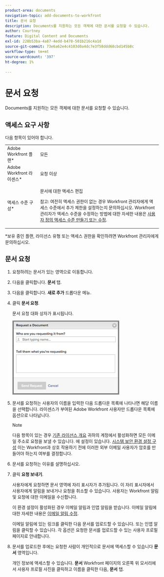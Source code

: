 ```yaml
---
product-area: documents
navigation-topic: add-documents-to-workfront
title: 문서 요청
description: Documents를 지원하는 모든 객체에 대한 문서를 요청할 수 있습니다.
author: Courtney
feature: Digital Content and Documents
exl-id: 228b53ba-4a87-4edd-b478-501b216c4a1d
source-git-commit: 73e6a62e4c4103d0a4dc7e3f58ddd68cbd145b8c
workflow-type: tm+mt
source-wordcount: '397'
ht-degree: 1%

---
```


# 문서 요청

Documents를 지원하는 모든 객체에 대한 문서를 요청할 수 있습니다.

## 액세스 요구 사항

다음 항목이 있어야 합니다.

<table style="table-layout:auto"> 
 <col> 
 <col> 
 <tbody> 
  <tr> 
   <td role="rowheader">Adobe Workfront 플랜*</td> 
   <td> <p> 모든</p> </td> 
  </tr> 
  <tr> 
   <td role="rowheader">Adobe Workfront 라이센스*</td> 
   <td> <p>요청 이상</p> </td> 
  </tr> 
  <tr> 
   <td role="rowheader">액세스 수준 구성*</td> 
   <td> <p>문서에 대한 액세스 편집</p> <p>참고: 여전히 액세스 권한이 없는 경우 Workfront 관리자에게 액세스 수준에서 추가 제한을 설정하는지 문의하십시오. Workfront 관리자가 액세스 수준을 수정하는 방법에 대한 자세한 내용은 <a href="../../administration-and-setup/add-users/configure-and-grant-access/create-modify-access-levels.md" class="MCXref xref">사용자 정의 액세스 수준 만들기 또는 수정</a>.</p> </td> 
  </tr> 
 </tbody> 
</table>

&#42;보유 중인 플랜, 라이선스 유형 또는 액세스 권한을 확인하려면 Workfront 관리자에게 문의하십시오.

## 문서 요청

1. 요청하려는 문서가 있는 영역으로 이동합니다.
1. 다음을 클릭합니다. **문서** 탭. 
1. 다음을 클릭합니다. **새로 추가** 드롭다운 메뉴.

1. 클릭 **문서 요청**.

   문서 요청 대화 상자가 표시됩니다.

   ![document_request.png](assets/document-request-350x242.png)

1. 문서를 요청하는 사용자의 이름을 입력한 다음 드롭다운 목록에 나타나면 해당 이름을 선택합니다. 라이센스가 부여된 Adobe Workfront 사용자만 드롭다운 목록에 옵션으로 나타납니다.

   >[!NOTE]
   >
   >다음 항목이 있는 경우 [기존 라이선스 개요](../../administration-and-setup/add-users/access-levels-and-object-permissions/wf-licenses.md) 귀하의 계정에서 활성화하면 모든 이메일 주소로 요청을 보낼 수 있습니다. 에 설정이 있습니다. [시스템 보안 환경 설정 구성](../../administration-and-setup/manage-workfront/security/configure-security-preferences.md) 이는 Workfront과 상호 작용하기 전에 이러한 외부 이메일 사용자가 암호를 만들어야 하는지 여부를 결정합니다. 

1. 문서를 요청하는 이유를 설명하십시오.
1. 클릭 **요청 보내기**.

   사용자에게 요청하면 문서 영역에 자리 표시자가 추가됩니다. 이 자리 표시자에서 사용자에게 알림을 보내거나 요청을 취소할 수 있습니다. 사용자는 Workfront 알림 및 요청에 대한 이메일을 수신합니다.

   이 환경 설정이 활성화된 경우 이메일 알림과 인앱 알림을 받습니다. 이메일 알림에 대한 자세한 내용은 [이메일 알림 수정](../../workfront-basics/using-notifications/activate-or-deactivate-your-own-event-notifications.md).

   이메일 알림에 있는 링크를 클릭한 다음 문서를 업로드할 수 있습니다. 또는 인앱 알림을 클릭할 수 있습니다. 각 옵션은 요청한 문서를 업로드할 수 있는 사용자 프로필 페이지로 안내합니다.

1. 문서를 업로드한 후에는 요청한 사람이 개인적으로 문서에 액세스할 수 있습니다 **문서** 영역입니다.

   개인 정보에 액세스할 수 있습니다. **문서** Workfront 페이지의 오른쪽 위 모서리에서 사용자 프로필 사진을 클릭하고 이름을 클릭한 다음, **문서** 탭.
